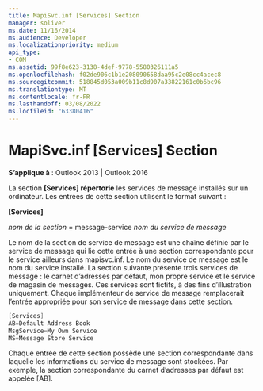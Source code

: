 ```yaml
---
title: MapiSvc.inf [Services] Section
manager: soliver
ms.date: 11/16/2014
ms.audience: Developer
ms.localizationpriority: medium
api_type:
- COM
ms.assetid: 99f8e623-3138-4def-9778-5580326111a5
ms.openlocfilehash: f02de906c1b1e208090658daa95c2e08cc4acec8
ms.sourcegitcommit: 518845d053a009b11c8d907a33822161c0b6bc96
ms.translationtype: MT
ms.contentlocale: fr-FR
ms.lasthandoff: 03/08/2022
ms.locfileid: "63380416"
---
```

# <a name="mapisvcinf-services-section"></a>MapiSvc.inf [Services] Section

  
  
**S’applique à** : Outlook 2013 | Outlook 2016 
  
La section **[Services] répertorie** les services de message installés sur un ordinateur. Les entrées de cette section utilisent le format suivant : 
  
 **[Services]**
  
 _nom de la section_ =   message-service _nom du service de message_
  
Le nom de la section de service de message est une chaîne définie par le service de message qui lie cette entrée à une section correspondante pour le service ailleurs dans mapisvc.inf. Le nom du service de message est le nom du service installé. La section suivante présente trois services de message : le carnet d’adresses par défaut, mon propre service et le service de magasin de messages. Ces services sont fictifs, à des fins d’illustration uniquement. Chaque implémenteur de service de message remplacerait l’entrée appropriée pour son service de message dans cette section.
  
```cpp
[Services]
AB=Default Address Book
MsgService=My Own Service
MS=Message Store Service

```

Chaque entrée de cette section possède une section correspondante dans laquelle les informations du service de message sont stockées. Par exemple, la section correspondante du carnet d’adresses par défaut est appelée [AB].
  

